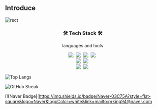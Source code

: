 ## Introduce
![rect](https://capsule-render.vercel.app/api?type=rect&color=gradient&text=Hello,World🐶&fontAlign=30&fontSize=30&textBg=true&desc=I'M%20HyunSeok%20Seo&descAlign=60&descAlignY=50)

<h3 align="center">🛠️ Tech Stack 🛠️</h3>
<p align="center">languages and tools</p>

<p align="center">
  <img src="https://img.shields.io/badge/HTML-E34F26?style=flat-square&logo=HTML5&logoColor=white"/>&nbsp
  <img src="https://img.shields.io/badge/CSS-1572B6?style=flat-square&logo=CSS3&logoColor=white"/>&nbsp
  <img src="https://img.shields.io/badge/JavaScript-F7DF1E?style=flat-square&logo=JavaScript&logoColor=black"/>&nbsp
  <img src="https://img.shields.io/badge/React-61DAFB?style=flat-square&logo=react&logoColor=black"/>&nbsp
  <br>
  <img src="https://img.shields.io/badge/Java-006D5C?style=flat-square&logo=java&logoColor=white"/>&nbsp
  <img src="https://img.shields.io/badge/Spring-6DB33F?style=flat-square&logo=spring&logoColor=white"/>&nbsp
  <br>
  <img src="https://img.shields.io/badge/MySQL-4479A1?style=flat-square&logo=mysql&logoColor=white"/>&nbsp
  <img src="https://img.shields.io/badge/Oracle-F80000?style=flat-square&logo=oracle&logoColor=white"/>&nbsp
</p>

![Top Langs](https://github-readme-stats.vercel.app/api/top-langs/?username=aodhzld45&layout=compact&theme=dark&hide_border=true&cache_seconds=1800)

<!-- GitHub Streak -->
![GitHub Streak](https://streak-stats.demolab.com?user=aodhzld45&theme=dark&hide_border=true&cache=1800)


[![Naver Badge](https://img.shields.io/badge/Naver-03C75A?style=flat-square&logo=Naver&logoColor=white&link=mailto:prking94@naver.com
